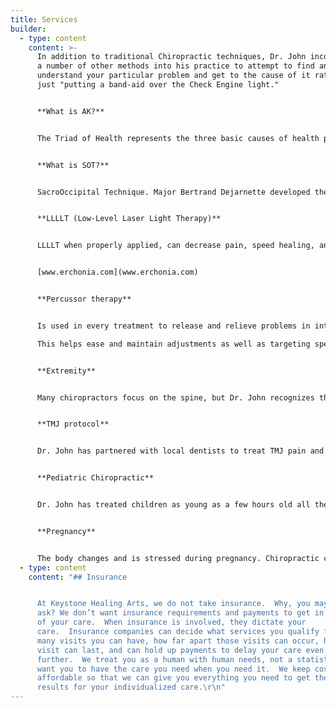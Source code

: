 ```yaml
---
title: Services
builder:
  - type: content
    content: >-
      I﻿n addition to traditional Chiropractic techniques, Dr. John incorporates
      a number of other methods into his practice to attempt to find and
      understand your particular problem and get to the cause of it rather than
      just "putting a band-aid over the Check Engine light."


      **What is AK?**


      The Triad of Health represents the three basic causes of health problems - Structural, Chemical, and Mental. Applied Kinesiology is a diagnostic technique that evaluates the Triad of Health using manual muscle testing. By using Applied Kinesiology, Dr. John can evaluate the body non-invasively to identify the root causes of health problems.


      **What is SOT?**


      SacroOccipital Technique. Major Bertrand Dejarnette developed the technique after coming to understand the interconnected relationship between the sacrum (the base of your spine) and the occipital (the base of your skull). With this understanding, he realized there were other interconnected relationships between parts of the body that might not be close to each other or obviously related. By understanding these relationships, diagnosing symptoms is expedited allowing Dr. John to get to the net root of the problem faster than conventional approaches


      **LLLLT (Low-Level Laser Light Therapy)**


      LLLLT when properly applied, can decrease pain, speed healing, and increase blood flow to a painful or damaged area of the body. For more information please visit Erchonia's website.


      [www.erchonia.com](www.erchonia.com)


      **Percussor therapy**


      Is used in every treatment to release and relieve problems in interconnective tissue.

      This helps ease and maintain adjustments as well as targeting specific problems in muscles and tendons.


      **Extremity**


      Many chiropractors focus on the spine, but Dr. John recognizes that chiropractic can help the entire body. Much like the children’s song, your knee bone is connected to your thigh bone and your thigh bone is connected to your hip bone and your hip bone is connected your back bone. By treated problems down the line, you can alleviate and prevent seemingly unrelated issues. Because Dr. John takes this whole body approach, he has cultivated the knowledge to treat many different issues like sports injuries or repeated stress injuries like tendonitis or carpal tunnel.   


      **TMJ protocol**


      Dr. John has partnered with local dentists to treat TMJ pain and dysfunction. By partnering with other healthcare professionals, Dr. John can develop a treatment plan for each patient's specific needs. 


      **Pediatric Chiropractic**


      Dr. John has treated children as young as a few hours old all the way to adulthood. He recognizes that children are not tiny adults. A careful gentle approach is necessary to treat their growing bodies.The birthing process can be traumatic and with simple gentle adjustments problems can be corrected that cause issues with ear infections, headaches, problems with latching and many more. As kids grow, they play hard and joints can be loose from growth. This combination can result in joint problems. Regular adjustments can relieve pain and avoid complex medical procedures.  


      **Pregnancy**


      The body changes and is stressed during pregnancy. Chiropractic care has been shown to alleviate the aches and pains that go along with pregnancy and may shorten delivery times and decrease the likelihood of complications during delivery. Dr. John has worked with many new moms through their entire pregnancy journey.
  - type: content
    content: "#﻿# Insurance


      At Keystone Healing Arts, we do not take insurance.  Why, you may
      ask? We don’t want insurance requirements and payments to get in the way
      of your care.  When insurance is involved, they dictate your
      care.  Insurance companies can decide what services you qualify for, how
      many visits you can have, how far apart those visits can occur, how long a
      visit can last, and can hold up payments to delay your care even
      further.  We treat you as a human with human needs, not a statistic.  We
      want you to have the care you need when you need it.  We keep costs
      affordable so that we can give you everything you need to get the maximum
      results for your individualized care.\r\n"
---
```

